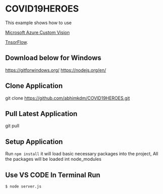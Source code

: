 # COVID19HEROES

This example shows how to use 

[Microsoft Azure Custom Vision](https://azure.microsoft.com/en-us/services/cognitive-services/custom-vision-service/)

[TnsorFlow](https://js.tensorflow.org/api/1.7.2/).

## Download below for Windows

https://gitforwindows.org/
https://nodejs.org/en/

## Clone Application

git clone https://github.com/abhimkdm/COVID19HEROES.git

## Pull Latest Application

git pull

## Setup Application

Run `npm install` it will load basic necessary packages into the project, All the packages will be loaded int node_modules

## Use VS CODE In Terminal Run

```sh
$ node server.js
```
